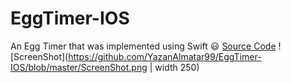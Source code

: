 # EggTimer-IOS
An Egg Timer that was implemented using Swift :smiley:
[Source Code](https://github.com/YazanAlmatar99/EggTimer-IOS/blob/master/EggTimer/ViewController.swift)
![ScreenShot](https://github.com/YazanAlmatar99/EggTimer-IOS/blob/master/ScreenShot.png | width 250)